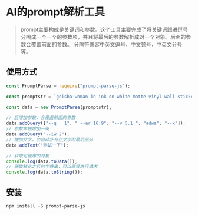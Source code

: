 # AI的prompt解析工具

> prompt主要构成是关键词和参数。这个工具主要完成了将关键词跟进逗号分隔成一个一个的参数项，并且将最后的参数解析成对一个对象。后面的参数会覆盖前面的参数。
> 分隔符兼容中英文逗号，中文顿号，中英文分号等。

## 使用方式

``` javascript
const PromptParse = require("prompt-parse-js");

const promptstr = `geisha woman in ink on white matte vinyl wall sticker， in the style of anton mauve、 flowing fabrics, traditional costumes  --s    750 --v 5.2`;

const data = new PromptParse(promptstr);

// 后增加参数，会覆盖前面的参数
data.addQuery(["--q   1", " --ar 16:9", "--v 5.1 ", "adwa", "--x"]);
// 参数单独增加一条
data.addQuery("--iw 2");
// 增加文字，会自动补充在文字的最后部分
data.addText("测试一下");

// 获取可使用的对象
console.log(data.toData());
// 获取转化之后的字符串，可以直接进行请求
console.log(data.toString());

```

## 安装

```
npm install -S prompt-parse-js
```